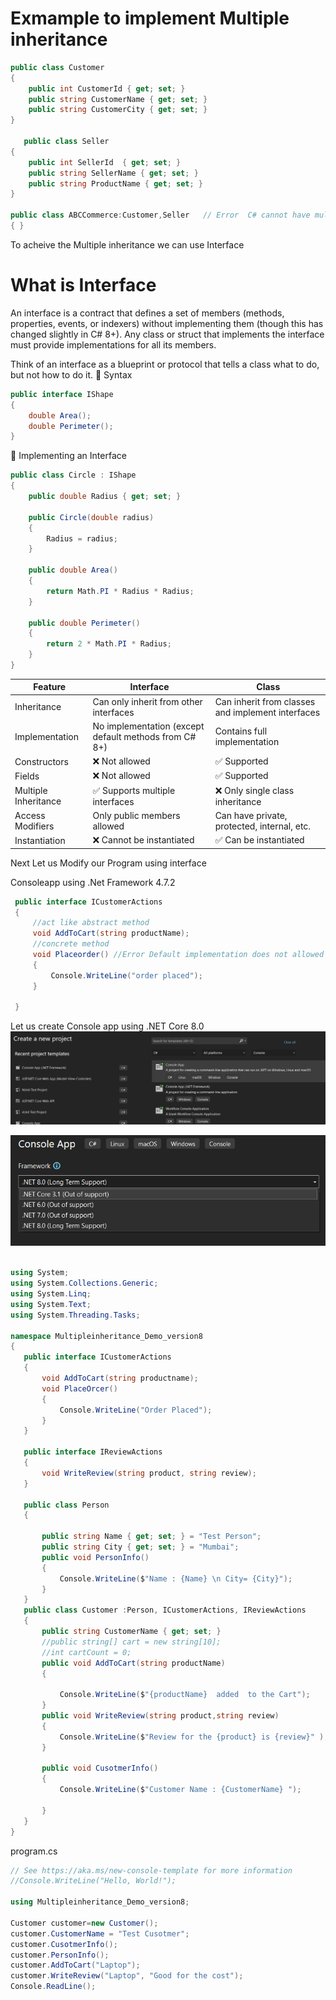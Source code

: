# Exmample to implement Multiple inheritance
```cs
public class Customer
{
    public int CustomerId { get; set; }
    public string CustomerName { get; set; }
    public string CustomerCity { get; set; }
}

   public class Seller
{
    public int SellerId  { get; set; }
    public string SellerName { get; set; }
    public string ProductName { get; set; }
}

public class ABCCommerce:Customer,Seller   // Error  C# cannot have multiple base class
{ }

```
To acheive the Multiple inheritance we can use Interface 
# What is Interface
An interface is a contract that defines a set of members (methods, properties, events, or indexers) without implementing them (though this has changed slightly in C# 8+). Any class or struct that implements the interface must provide implementations for all its members.

Think of an interface as a blueprint or protocol that tells a class what to do, but not how to do it.
🔷 Syntax
```cs
public interface IShape
{
    double Area();
    double Perimeter();
}
```
🔷 Implementing an Interface
```cs
public class Circle : IShape
{
    public double Radius { get; set; }

    public Circle(double radius)
    {
        Radius = radius;
    }

    public double Area()
    {
        return Math.PI * Radius * Radius;
    }

    public double Perimeter()
    {
        return 2 * Math.PI * Radius;
    }
}
```
| Feature              | Interface                                         | Class                                                |
|----------------------|---------------------------------------------------|------------------------------------------------------|
| Inheritance          | Can only inherit from other interfaces            | Can inherit from classes and implement interfaces    |
| Implementation       | No implementation (except default methods from C# 8+) | Contains full implementation                        |
| Constructors         | ❌ Not allowed                                     | ✅ Supported                                          |
| Fields               | ❌ Not allowed                                     | ✅ Supported                                          |
| Multiple Inheritance | ✅ Supports multiple interfaces                    | ❌ Only single class inheritance                     |
| Access Modifiers     | Only public members allowed                       | Can have private, protected, internal, etc.          |
| Instantiation        | ❌ Cannot be instantiated                          | ✅ Can be instantiated                               |


Next Let us Modify our Program using interface

Consoleapp using .Net Framework 4.7.2
```cs
 public interface ICustomerActions
 {
     //act like abstract method
     void AddToCart(string productName);
     //concrete method
     void Placeorder() //Error Default implementation does not allowed in C# 7.3
     {
         Console.WriteLine("order placed");
     }

 }
 ```

 Let us create Console app using .NET Core 8.0
 ![alt text](image-4.png)

 ![alt text](image-5.png)

 ```cs

 using System;
using System.Collections.Generic;
using System.Linq;
using System.Text;
using System.Threading.Tasks;

namespace Multipleinheritance_Demo_version8
{
    public interface ICustomerActions
    {
        void AddToCart(string productname);
        void PlaceOrcer()
        {
            Console.WriteLine("Order Placed");
        }
    }

    public interface IReviewActions
    {
        void WriteReview(string product, string review);
    }

    public class Person
    {

        public string Name { get; set; } = "Test Person";
        public string City { get; set; } = "Mumbai";
        public void PersonInfo()
        {
            Console.WriteLine($"Name : {Name} \n City= {City}");
        }
    }
    public class Customer :Person, ICustomerActions, IReviewActions
    {
        public string CustomerName { get; set; }
        //public string[] cart = new string[10];
        //int cartCount = 0;
        public void AddToCart(string productName)
        {

            Console.WriteLine($"{productName}  added  to the Cart");
        }
        public void WriteReview(string product,string review)
        {
            Console.WriteLine($"Review for the {product} is {review}" );
        }
        
        public void CusotmerInfo()
        {
            Console.WriteLine($"Customer Name : {CustomerName} ");
             
        }
    }
}
```
program.cs
```cs
// See https://aka.ms/new-console-template for more information
//Console.WriteLine("Hello, World!");

using Multipleinheritance_Demo_version8;

Customer customer=new Customer();
customer.CustomerName = "Test Cusotmer";
customer.CusotmerInfo();
customer.PersonInfo();
customer.AddToCart("Laptop");
customer.WriteReview("Laptop", "Good for the cost");
Console.ReadLine();
```